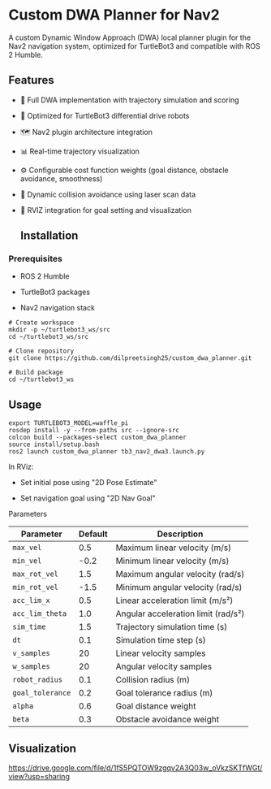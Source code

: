 # Custom DWA Planner for Nav2

A custom Dynamic Window Approach (DWA) local planner plugin for the Nav2 navigation system, optimized for TurtleBot3 and compatible with ROS 2 Humble.

## Features
- 🚀 Full DWA implementation with trajectory simulation and scoring

- 🤖 Optimized for TurtleBot3 differential drive robots

- 🗺️ Nav2 plugin architecture integration

- 📊 Real-time trajectory visualization

- ⚙️ Configurable cost function weights (goal distance, obstacle avoidance, smoothness)

- 🛑 Dynamic collision avoidance using laser scan data

- 🎯 RVIZ integration for goal setting and visualization

  ## Installation
 ### Prerequisites
- ROS 2 Humble

- TurtleBot3 packages

- Nav2 navigation stack

```
# Create workspace
mkdir -p ~/turtlebot3_ws/src
cd ~/turtlebot3_ws/src

# Clone repository
git clone https://github.com/dilpreetsingh25/custom_dwa_planner.git

# Build package
cd ~/turtlebot3_ws
```

## Usage
```
export TURTLEBOT3_MODEL=waffle_pi
rosdep install -y --from-paths src --ignore-src
colcon build --packages-select custom_dwa_planner
source install/setup.bash
ros2 launch custom_dwa_planner tb3_nav2_dwa3.launch.py

```



In RViz:

- Set initial pose using "2D Pose Estimate"

- Set navigation goal using "2D Nav Goal"

Parameters

| Parameter         | Default | Description                          |
|------------------|---------|--------------------------------------|
| `max_vel`        | 0.5     | Maximum linear velocity (m/s)        |
| `min_vel`        | -0.2    | Minimum linear velocity (m/s)        |
| `max_rot_vel`    | 1.5     | Maximum angular velocity (rad/s)     |
| `min_rot_vel`    | -1.5    | Minimum angular velocity (rad/s)     |
| `acc_lim_x`      | 0.5     | Linear acceleration limit (m/s²)     |
| `acc_lim_theta`  | 1.0     | Angular acceleration limit (rad/s²)  |
| `sim_time`       | 1.5     | Trajectory simulation time (s)       |
| `dt`             | 0.1     | Simulation time step (s)             |
| `v_samples`      | 20      | Linear velocity samples              |
| `w_samples`      | 20      | Angular velocity samples             |
| `robot_radius`   | 0.1     | Collision radius (m)                 |
| `goal_tolerance` | 0.2     | Goal tolerance radius (m)            |
| `alpha`          | 0.6     | Goal distance weight                 |
| `beta`           | 0.3     | Obstacle avoidance weight            |

## Visualization

https://drive.google.com/file/d/1fS5PQTOW9zgqv2A3Q03w_oVkzSKTfWGt/view?usp=sharing

